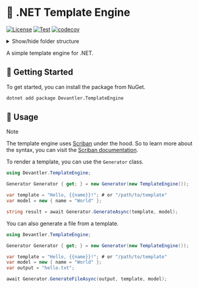 # 📄 .NET Template Engine

[![License](https://img.shields.io/badge/License-Apache_2.0-blue.svg)](https://opensource.org/licenses/Apache-2.0)
[![Test](https://github.com/devantler/dotnet-template-engine/actions/workflows/test.yaml/badge.svg)](https://github.com/devantler/dotnet-template-engine/actions/workflows/test.yaml)
[![codecov](https://codecov.io/gh/devantler/dotnet-template-engine/graph/badge.svg?token=RhQPb4fE7z)](https://codecov.io/gh/devantler/dotnet-template-engine)

<details>
  <summary>Show/hide folder structure</summary>

<!-- readme-tree start -->

```
.
├── .github
│   └── workflows
├── src
│   └── Devantler.TemplateEngine
└── tests
    └── Devantler.TemplateEngine.Tests.Unit
        ├── GeneratorTests
        └── assets
            └── templates

9 directories
```

<!-- readme-tree end -->

</details>

A simple template engine for .NET.

## 🚀 Getting Started

To get started, you can install the package from NuGet.

```bash
dotnet add package Devantler.TemplateEngine
```

## 📝 Usage

> [!NOTE]
> The template engine uses [Scriban](https://github.com/scriban/scriban) under the hood. So to learn more about the syntax, you can visit the [Scriban documentation](https://github.com/scriban/scriban/blob/master/doc/language.md).

To render a template, you can use the `Generator` class.

```csharp
using Devantler.TemplateEngine;

Generator Generator { get; } = new Generator(new TemplateEngine());

var template = "Hello, {{name}}!"; # or "/path/to/template"
var model = new { name = "World" };

string result = await Generator.GenerateAsync(template, model);
```

You can also generate a file from a template.

```csharp
using Devantler.TemplateEngine;

Generator Generator { get; } = new Generator(new TemplateEngine());

var template = "Hello, {{name}}!"; # or "/path/to/template"
var model = new { name = "World" };
var output = "hello.txt";

await Generator.GenerateFileAsync(output, template, model);
```
